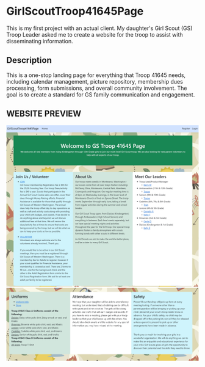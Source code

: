 # GirlScoutTroop41645Page
This is my first project with an actual client. My daughter's Girl Scout (GS) Troop Leader asked me to create a website for the troop to assist with disseminating information.

## Description
This is a one-stop landing page for everything that Troop 41645 needs, including calendar management, picture repository, membership dues processing, form submissions, and overall community involvement. The goal is to create a standard for GS family communication and engagement.

## WEBSITE PREVIEW
![LandingPage](/GirlScoutPageLandingPage.jpg)
![LandingPage2](/GirlScoutPageLandingPage2.jpg)
